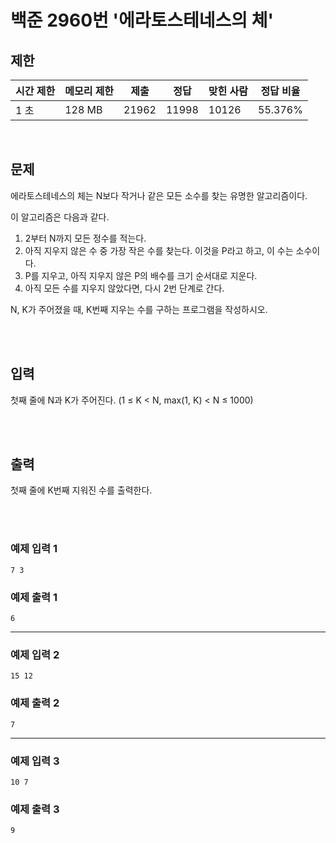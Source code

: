 # 백준 2960번 '에라토스테네스의 체'

## 제한
|시간 제한|메모리 제한|제출|정답|맞힌 사람|정답 비율|
|------|------|---|---|----|----|
|1 초|128 MB|21962|11998|10126|55.376%|

<br>

## 문제
에라토스테네스의 체는 N보다 작거나 같은 모든 소수를 찾는 유명한 알고리즘이다.

이 알고리즘은 다음과 같다.

1. 2부터 N까지 모든 정수를 적는다.
2. 아직 지우지 않은 수 중 가장 작은 수를 찾는다. 이것을 P라고 하고, 이 수는 소수이다.
3. P를 지우고, 아직 지우지 않은 P의 배수를 크기 순서대로 지운다.
4. 아직 모든 수를 지우지 않았다면, 다시 2번 단계로 간다.

N, K가 주어졌을 때, K번째 지우는 수를 구하는 프로그램을 작성하시오.

<br><br>

## 입력
첫째 줄에 N과 K가 주어진다. (1 ≤ K < N, max(1, K) < N ≤ 1000)

<br><br>

## 출력
첫째 줄에 K번째 지워진 수를 출력한다.

<br><br>
### 예제 입력 1
```
7 3
```
### 예제 출력 1
```
6
```
<hr>

### 예제 입력 2
```
15 12
```
### 예제 출력 2
```
7
```
<hr>

### 예제 입력 3
```
10 7
```
### 예제 출력 3
```
9
```